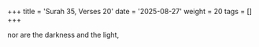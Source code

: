 +++
title = 'Surah 35, Verses 20'
date = '2025-08-27'
weight = 20
tags = []
+++

nor are the darkness and the light,